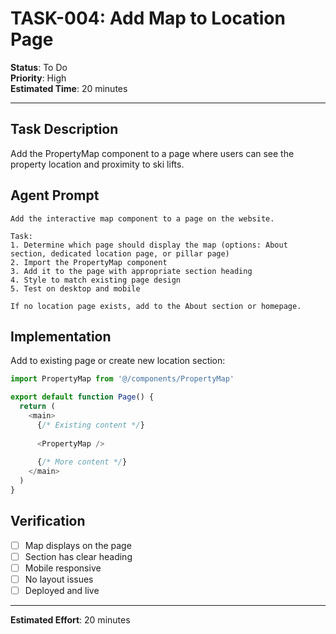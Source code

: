 # TASK-004: Add Map to Location Page

**Status**: To Do  
**Priority**: High  
**Estimated Time**: 20 minutes

---

## Task Description

Add the PropertyMap component to a page where users can see the property location and proximity to ski lifts.

## Agent Prompt

```
Add the interactive map component to a page on the website.

Task:
1. Determine which page should display the map (options: About section, dedicated location page, or pillar page)
2. Import the PropertyMap component
3. Add it to the page with appropriate section heading
4. Style to match existing page design
5. Test on desktop and mobile

If no location page exists, add to the About section or homepage.
```

## Implementation

Add to existing page or create new location section:

```typescript
import PropertyMap from '@/components/PropertyMap'

export default function Page() {
  return (
    <main>
      {/* Existing content */}
      
      <PropertyMap />
      
      {/* More content */}
    </main>
  )
}
```

## Verification

- [ ] Map displays on the page
- [ ] Section has clear heading
- [ ] Mobile responsive
- [ ] No layout issues
- [ ] Deployed and live

---

**Estimated Effort**: 20 minutes
